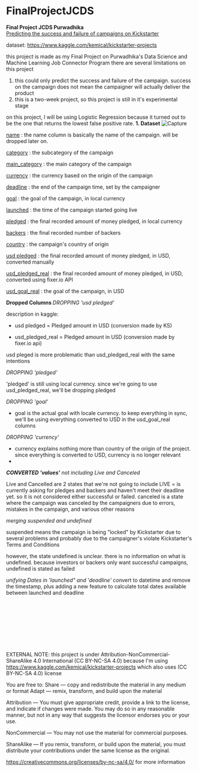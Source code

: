 
# FinalProjectJCDS
<b> Final Project JCDS Purwadhika </b><br>
<u>Predicting the success and failure of campaigns on Kickstarter</u>

dataset:  https://www.kaggle.com/kemical/kickstarter-projects


this project is made as my Final Project on Purwadhika's Data Science and Machine Learning Job Connector Program
there are several limitations on this project
1. this could only predict the success and failure of the campaign. success on the campaign does not mean the campaigner will actually deliver the product
2. this is a two-week project, so this project is still in it's experimental stage

on this project, I will be using Logistic Regression because it turned out to be the one that returns the lowest false positive rate.
<b>1. Dataset</b>
![Capture](https://user-images.githubusercontent.com/64766681/92573715-602dc680-f2b0-11ea-9036-0e6006d9d822.JPG)<br>

<u>name</u>						: the name column is basically the name of the campaign. will be dropped later on.<br>

<u>category</u>				: the subcategory of the campaign<br>

<u>main_category</u>		: the main category of the campaign<br>

<u>currency</u>				: the currency based on the origin of the campaign<br>

<u>deadline</u>				: the end of the campaign time, set by the campaigner<br>

<u>goal</u>						: the goal of the campaign, in local currency<br>

<u>launched</u>				: the time of the campaign started going live<br>

<u>pledged</u>				: the final recorded amount of money pledged, in local currency<br>

<u>backers</u>					: the final recorded number of backers<br>

<u>country</u>					: the campaign's country of origin<br>

<u>usd pledged</u>		: the final recorded amount of money pledged, in USD, converted manually<br>

<u>usd_pledged_real</u>		: the final recorded amount of money pledged, in USD, converted using fixer.io API<br>

<u>usd_goal_real</u>		: the goal of the campaign, in USD<br>


<b> Dropped Columns </b>
*DROPPING 'usd pledged'*

description in kaggle:  

-   usd pledged = Pledged amount in USD (conversion made by KS)  
    
-   usd_pledged_real = Pledged amount in USD (conversion made by fixer.io api)

usd pleged is more problematic than usd_pledged_real with the same intentions

*DROPPING 'pledged'*

'pledged' is still using local currency. since we're going to use usd_pledged_real, we'll be dropping pledged

*DROPPING 'goal'*

-   goal is the actual goal with locale currency. to keep everything in sync, we'll be using everything converted to USD in the usd_goal_real columns

*DROPPING 'currency'*

-   currency explains nothing more than country of the origin of the project. since everything is converted to USD, currency is no longer relevant
- 
<b>*CONVERTED 'values'*</b>
*not including Live and Canceled*

Live and Cancelled are 2 states that we're not going to include LIVE = is currently asking for pledges and backers and haven't meet their deadline yet. so it is not considered either successful or failed. canceled is a state where the campaign was canceled by the campaigners due to errors, mistakes in the campaign, and various other reasons

*merging suspended and undefined*

suspended means the campaign is being "locked" by Kickstarter due to several problems and probably due to the campaigner's violate Kickstarter's Terms and Conditions

however, the state undefined is unclear. there is no information on what is undefined. because investors or backers only want successful campaigns, undefined is stated as failed

*unifying Dates in 'launched" and 'deadline'* 
convert to datetime and remove the timestamp, plus adding a new feature to calculate total dates available between launched and deadline



























<br><br><br><br><br><br><br><br>
EXTERNAL NOTE:
this project is under Attribution-NonCommercial-ShareAlike 4.0 International (CC BY-NC-SA 4.0)
because I'm using https://www.kaggle.com/kemical/kickstarter-projects which also uses (CC BY-NC-SA 4.0) license

You are free to:
Share — copy and redistribute the material in any medium or format
Adapt — remix, transform, and build upon the material

Attribution — You must give appropriate credit, provide a link to the license, and indicate if changes were made. You may do so in any reasonable manner, but not in any way that suggests the licensor endorses you or your use.

NonCommercial — You may not use the material for commercial purposes.

ShareAlike — If you remix, transform, or build upon the material, you must distribute your contributions under the same license as the original.

https://creativecommons.org/licenses/by-nc-sa/4.0/ for more information





